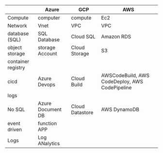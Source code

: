 
|                    | Azure | GCP | AWS |
|--------------------|-------|-----|--------|
| Compute            |  computer     | compute    | Ec2       |
| Network            |    Vnet   | VPC    | VPC       |
| database (SQL)          |  SQL Database     | Cloud SQL |Amazon RDS       |
| object storage     |  storage Account      | Cloud Storage    |   S3     |
| container registry |       |     |        |
| cicd               |Azure Devops| Cloud Build    |AWSCodeBuild, AWS CodeDeploy, AWS CodePipeline      |
| logs               |       |     |        |
|No SQL|Azure Document DB|Cloud Datastore |AWS DynamoDB
|event driven| function APP||
|Logs| Log ANalytics||
